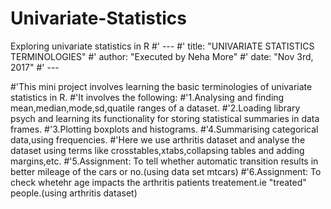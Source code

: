 # Univariate-Statistics
Exploring univariate statistics in R
#' ---
#' title: "UNIVARIATE STATISTICS TERMINOLOGIES"
#' author: "Executed by Neha More"
#' date: "Nov 3rd, 2017"
#' ---

#'This mini project involves learning the basic terminologies of univariate statistics in R.
#'It involves the following:
#'1.Analysing and finding mean,median,mode,sd,quatile ranges of a dataset.
#'2.Loading library psych and learning its functionality for storing statistical summaries in data frames.
#'3.Plotting boxplots and histograms.
#'4.Summarising categorical data,using frequencies.
#'Here we use arthritis dataset and analyse the dataset using terms like crosstables,xtabs,collapsing tables and adding margins,etc.
#'5.Assignment: To tell whether automatic transition results in better mileage of the cars or no.(using data set mtcars)
#'6.Assignment: To check whetehr age impacts the arthritis patients treatement.ie "treated" people.(using arthritis dataset)
